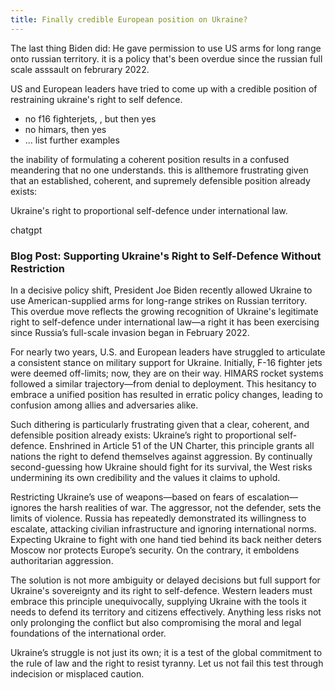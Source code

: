 ```yaml
---
title: Finally credible European position on Ukraine?
---
```

The last thing Biden did: He gave permission to use US arms for long range onto russian territory. it is a policy that's been overdue since the russian full scale asssault on februrary 2022.

US and European leaders have tried to come up with a credible position of restraining ukraine's right to self defence.
- no f16 fighterjets, , but then yes 
- no himars, then yes
- ... list further examples

the inability of formulating a coherent position results in a confused meandering that no one understands. this is allthemore frustrating given that an established,  coherent, and supremely defensible position already exists:

Ukraine's right to proportional self-defence under international law.

chatgpt

### Blog Post: Supporting Ukraine's Right to Self-Defence Without Restriction

In a decisive policy shift, President Joe Biden recently allowed Ukraine to use American-supplied arms for long-range strikes on Russian territory. This overdue move reflects the growing recognition of Ukraine's legitimate right to self-defence under international law—a right it has been exercising since Russia’s full-scale invasion began in February 2022.

For nearly two years, U.S. and European leaders have struggled to articulate a consistent stance on military support for Ukraine. Initially, F-16 fighter jets were deemed off-limits; now, they are on their way. HIMARS rocket systems followed a similar trajectory—from denial to deployment. This hesitancy to embrace a unified position has resulted in erratic policy changes, leading to confusion among allies and adversaries alike.

Such dithering is particularly frustrating given that a clear, coherent, and defensible position already exists: Ukraine’s right to proportional self-defence. Enshrined in Article 51 of the UN Charter, this principle grants all nations the right to defend themselves against aggression. By continually second-guessing how Ukraine should fight for its survival, the West risks undermining its own credibility and the values it claims to uphold.

Restricting Ukraine’s use of weapons—based on fears of escalation—ignores the harsh realities of war. The aggressor, not the defender, sets the limits of violence. Russia has repeatedly demonstrated its willingness to escalate, attacking civilian infrastructure and ignoring international norms. Expecting Ukraine to fight with one hand tied behind its back neither deters Moscow nor protects Europe’s security. On the contrary, it emboldens authoritarian aggression.

The solution is not more ambiguity or delayed decisions but full support for Ukraine's sovereignty and its right to self-defence. Western leaders must embrace this principle unequivocally, supplying Ukraine with the tools it needs to defend its territory and citizens effectively. Anything less risks not only prolonging the conflict but also compromising the moral and legal foundations of the international order. 

Ukraine’s struggle is not just its own; it is a test of the global commitment to the rule of law and the right to resist tyranny. Let us not fail this test through indecision or misplaced caution.